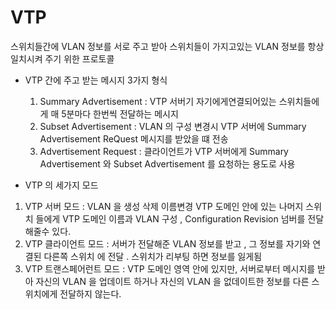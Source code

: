 # VTP 
스위치들간에 VLAN 정보를 서로 주고 받아 스위치들이 가지고있는 VLAN 정보를 항상 일치시켜 주기 위한 프로토콜 
- VTP 간에 주고 받는 메시지 3가지 형식 
    1. Summary Advertisement : VTP 서버기 자기에게연결되어있는 스위치들에게 매 5분마다 한번씩 전달하는 메시지 
    2. Subset Advertisement : VLAN 의 구성 변경시 VTP 서버에 Summary Advertisement ReQuest 메시지를 받았을 떄 전송
    3. Advertisement Request : 클라이언트가 VTP 서버에게 Summary Advertisement 와 Subset Advertisement 를 요청하는 용도로 사용 

- VTP 의 세가지 모드 
1. VTP 서버 모드 : VLAN 을 생성 삭제 이름변경 VTP 도메인 안에 있는 나머지 스위치 들에게 VTP 도메인 이름과 VLAN 구성 , Configuration Revision 넘버를 전달해줄수 있다.
2. VTP 클라이언트 모드 : 서버가 전달해준 VLAN 정보를 받고 , 그 정보를 자기와 연결된 다른쪽 스위치 에 전달 . 스위치가 리부팅 하면 정보를 잃게됨
3. VTP 트랜스페어런트 모드 : VTP 도메인 영역 안에 있지만, 서버로부터 메시지를 받아 자신의 VLAN 을 업데이트 하거나 자신의 VLAN 을 없데이트한 정보를 다른 스위치에게 전달하지 않는다.